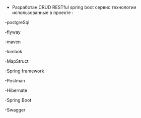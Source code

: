 - Разработан CRUD RESTful spring boot сервис
технологии использованные в проекте :

-postgreSql

-flyway 

-maven 

-lombok 

-MapStruct 

-Spring framework

-Postman

-Hibernate 

-Spring Boot 

-Swagger
